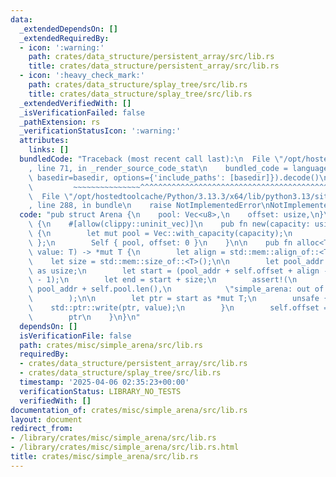 ```yaml
---
data:
  _extendedDependsOn: []
  _extendedRequiredBy:
  - icon: ':warning:'
    path: crates/data_structure/persistent_array/src/lib.rs
    title: crates/data_structure/persistent_array/src/lib.rs
  - icon: ':heavy_check_mark:'
    path: crates/data_structure/splay_tree/src/lib.rs
    title: crates/data_structure/splay_tree/src/lib.rs
  _extendedVerifiedWith: []
  _isVerificationFailed: false
  _pathExtension: rs
  _verificationStatusIcon: ':warning:'
  attributes:
    links: []
  bundledCode: "Traceback (most recent call last):\n  File \"/opt/hostedtoolcache/Python/3.13.3/x64/lib/python3.13/site-packages/onlinejudge_verify/documentation/build.py\"\
    , line 71, in _render_source_code_stat\n    bundled_code = language.bundle(stat.path,\
    \ basedir=basedir, options={'include_paths': [basedir]}).decode()\n          \
    \         ~~~~~~~~~~~~~~~^^^^^^^^^^^^^^^^^^^^^^^^^^^^^^^^^^^^^^^^^^^^^^^^^^^^^^^^^^^^^^^^^^\n\
    \  File \"/opt/hostedtoolcache/Python/3.13.3/x64/lib/python3.13/site-packages/onlinejudge_verify/languages/rust.py\"\
    , line 288, in bundle\n    raise NotImplementedError\nNotImplementedError\n"
  code: "pub struct Arena {\n    pool: Vec<u8>,\n    offset: usize,\n}\n\nimpl Arena\
    \ {\n    #[allow(clippy::uninit_vec)]\n    pub fn new(capacity: usize) -> Self\
    \ {\n        let mut pool = Vec::with_capacity(capacity);\n        unsafe { pool.set_len(capacity)\
    \ };\n        Self { pool, offset: 0 }\n    }\n\n    pub fn alloc<T>(&mut self,\
    \ value: T) -> *mut T {\n        let align = std::mem::align_of::<T>();\n    \
    \    let size = std::mem::size_of::<T>();\n\n        let pool_addr = self.pool.as_ptr()\
    \ as usize;\n        let start = (pool_addr + self.offset + align - 1) & !(align\
    \ - 1);\n        let end = start + size;\n        assert!(\n            end <=\
    \ pool_addr + self.pool.len(),\n            \"simple_arena: out of memory\"\n\
    \        );\n\n        let ptr = start as *mut T;\n        unsafe {\n        \
    \    std::ptr::write(ptr, value);\n        }\n        self.offset = end - pool_addr;\n\
    \        ptr\n    }\n}\n"
  dependsOn: []
  isVerificationFile: false
  path: crates/misc/simple_arena/src/lib.rs
  requiredBy:
  - crates/data_structure/persistent_array/src/lib.rs
  - crates/data_structure/splay_tree/src/lib.rs
  timestamp: '2025-04-06 02:35:23+00:00'
  verificationStatus: LIBRARY_NO_TESTS
  verifiedWith: []
documentation_of: crates/misc/simple_arena/src/lib.rs
layout: document
redirect_from:
- /library/crates/misc/simple_arena/src/lib.rs
- /library/crates/misc/simple_arena/src/lib.rs.html
title: crates/misc/simple_arena/src/lib.rs
---
```

